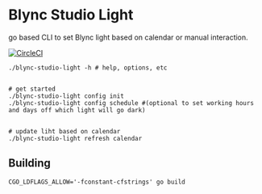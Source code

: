 # Blync Studio Light

go based CLI to set Blync light based on calendar or manual interaction.



[![CircleCI](https://circleci.com/gh/eddiewebb/blync-studio-light.svg?style=svg)](https://circleci.com/gh/eddiewebb/blync-studio-light)

```
./blync-studio-light -h # help, options, etc


# get started
./blync-studio-light config init
./blync-studio-light config schedule #(optional to set working hours and days off which light will go dark)


# update liht based on calendar
./blync-studio-light refresh calendar 

```

## Building

`CGO_LDFLAGS_ALLOW='-fconstant-cfstrings' go build`

